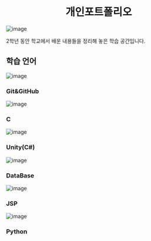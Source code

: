 <h1 align="center">개인포트폴리오</h1>

![image](https://user-images.githubusercontent.com/101855570/204324921-dab98dec-ef2e-498f-a638-ecc784c709e5.png)
<p>
  2학년 동안 학교에서 배운 내용들을 정리해 놓은 학습 공간입니다.
</p>

## 학습 언어
![image](https://user-images.githubusercontent.com/101855570/204326492-46841cca-9c68-4ee2-826e-9ec7d8cf3863.png)<h3>Git&GitHub</h3>
![image](https://user-images.githubusercontent.com/101855570/204325715-9320535f-58e1-4e5d-98bc-8ce679cefe8a.png)<h3>C</h3>
![image](https://user-images.githubusercontent.com/101855570/201517984-2d923b6f-315e-46eb-af18-22021f3f781a.png)<h3>Unity(C#)</h3>
![image](https://user-images.githubusercontent.com/101855570/201518421-f1a857e5-5fee-45c1-aaa0-c302613b1de4.png)<h3>DataBase</h3>
![image](https://user-images.githubusercontent.com/101855570/204325886-5456842e-368d-4381-abd1-8d43b87c2df3.png)<h3>JSP</h3>
![image](https://user-images.githubusercontent.com/101855570/204325957-b662b894-6107-44c3-980a-e25c346b367b.png)<h3>Python</h3>


